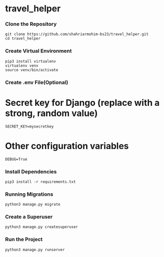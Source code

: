 # travel_helper
### Clone the Repository
```
git clone https://github.com/shahriarmohim-bs23/travel_helper.git
cd travel_helper
```
### Create Virtual Environment
```
pip3 install virtualenv
virtualenv venv
source venv/bin/activate
```
### Create .env File(Optional)

# Secret key for Django (replace with a strong, random value)
```
SECRET_KEY=mysecretkey
```
# Other configuration variables
```
DEBUG=True
```
### Install Dependencies
```
pip3 install -r requirements.txt
```
### Running Migrations
```
python3 manage.py migrate
```
### Create a Superuser
```
python3 manage.py createsuperuser
```
### Run the Project
```
python3 manage.py runserver
```



